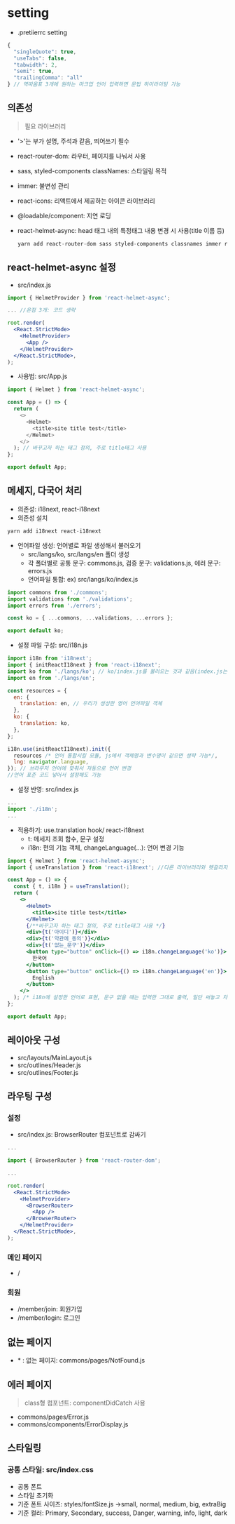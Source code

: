 # setting

- .pretiierrc setting

```js
{
  "singleQuote": true,
  "useTabs": false,
  "tabwidth": 2,
  "semi": true,
  "trailingComma": "all"
} // 역따옴표 3개에 원하는 마크업 언어 입력하면 문법 하이라이팅 가능
```

## 의존성

> 필요 라이브러리

- '>'는 부가 설명, 주석과 같음, 띄어쓰기 필수

- react-router-dom: 라우터, 페이지를 나눠서 사용
- sass, styled-components classNames: 스타일링 목적
- immer: 불변성 관리
- react-icons: 리액트에서 제공하는 아이콘 라이브러리
- @loadable/component: 지연 로딩
- react-helmet-async: head 태그 내의 특정태그 내용 변경 시 사용(title 이름 등)

  ```js
  yarn add react-router-dom sass styled-components classnames immer react-icons @loadable/component react-helmet-async
  ```

## react-helmet-async 설정

- src/index.js

```jsx
import { HelmetProvider } from 'react-helmet-async';

... //온점 3개: 코드 생략

root.render(
  <React.StrictMode>
    <HelmetProvider>
      <App />
    </HelmetProvider>
  </React.StrictMode>,
);
```

- 사용법: src/App.js

```js
import { Helmet } from 'react-helmet-async';

const App = () => {
  return (
    <>
      <Helmet>
        <title>site title test</title>
      </Helmet>
    </>
  ); // 바꾸고자 하는 태그 정의, 주로 title태그 사용
};

export default App;
```

## 메세지, 다국어 처리

- 의존성: i18next, react-i18next
- 의존성 설치

```js
yarn add i18next react-i18next
```

- 언어파일 생성: 언어별로 파일 생성해서 불러오기
  - src/langs/ko, src/langs/en 폴더 생성
  - 각 폴더별로 공통 문구: commons.js, 검증 문구: validations.js, 에러 문구: errors.js
  - 언어파일 통합: ex) src/langs/ko/index.js

```javascript
import commons from './commons';
import validations from './validations';
import errors from './errors';

const ko = { ...commons, ...validations, ...errors };

export default ko;
```

- 설정 파일 구성: src/i18n.js

```js
import i18n from 'i18next';
import { initReactI18next } from 'react-i18next';
import ko from './langs/ko'; // ko/index.js를 불러오는 것과 같음(index.js는 생략 가능)
import en from './langs/en';

const resources = {
  en: {
    translation: en, // 우리가 생성한 영어 언어파일 객체
  },
  ko: {
    translation: ko,
  },
};

i18n.use(initReactI18next).init({
  resources /* 언어 통합시킬 모듈, js에서 객체명과 변수명이 같으면 생략 가능*/,
  lng: navigator.language,
}); // 브라우저 언어에 맞춰서 자동으로 언어 변경
//언어 표준 코드 넣어서 설정해도 가능
```

- 설정 반영: src/index.js

```javascript
...
import './i18n';
...
```

- 적용하기: use.translation hook/ react-i18next
  - t: 메세지 조회 함수, 문구 설정
  - i18n: 편의 기능 객체, changeLanguage(...): 언어 변경 기능

```jsx
import { Helmet } from 'react-helmet-async';
import { useTranslation } from 'react-i18next'; //다른 라이브러리와 헷갈리지 않게 주의!

const App = () => {
  const { t, i18n } = useTranslation();
  return (
    <>
      <Helmet>
        <title>site title test</title>
      </Helmet>
      {/**바꾸고자 하는 태그 정의, 주로 title태그 사용 */}
      <div>{t('아이디')}</div>
      <div>{t('약관에_동의')}</div>
      <div>{t('없는_문구')}</div>
      <button type="button" onClick={() => i18n.changeLanguage('ko')}>
        한국어
      </button>
      <button type="button" onClick={() => i18n.changeLanguage('en')}>
        English
      </button>
    </>
  ); /* i18n에 설정한 언어로 표현, 문구 없을 때는 입력한 그대로 출력, 일단 써놓고 차후 문구 설정해도 됨*/
};

export default App;
```

## 레이아웃 구성

- src/layouts/MainLayout.js
- src/outlines/Header.js
- src/outlines/Footer.js

## 라우팅 구성

### 설정

- src/index.js: BrowserRouter 컴포넌트로 감싸기

```jsx
...

import { BrowserRouter } from 'react-router-dom';

...

root.render(
  <React.StrictMode>
    <HelmetProvider>
      <BrowserRouter>
        <App />
      </BrowserRouter>
    </HelmetProvider>
  </React.StrictMode>,
);
```

### 메인 페이지

- /

### 회원

- /member/join: 회원가입
- /member/login: 로그인

## 없는 페이지

- \* : 없는 페이지: commons/pages/NotFound.js

## 에러 페이지

> class형 컴포넌트: componentDidCatch 사용

- commons/pages/Error.js
- commons/components/ErrorDisplay.js

## 스타일링
### 공통 스타일: src/index.css
- 공통 폰트
- 스타일 초기화
- 기준 폰트 사이즈: styles/fontSize.js ->small, normal, medium, big, extraBig
- 기준 컬러: Primary, Secondary, success, Danger, warning, info, light, dark